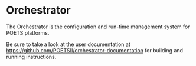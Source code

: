 # Orchestrator
The Orchestrator is the configuration and run-time management system for POETS
platforms.

Be sure to take a look at the user documentation at
https://github.com/POETSII/orchestrator-documentation for building and running
instructions.
